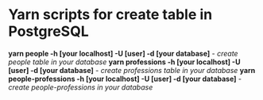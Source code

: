 # Yarn scripts for create table in PostgreSQL

**yarn people -h [your localhost] -U [user] -d [your database]** - *create people table in your database*
**yarn professions -h [your localhost] -U [user] -d [your database]** - *create professions table in your database*
**yarn people-professions -h [your localhost] -U [user] -d [your database]** - *create people-professions in your database*
